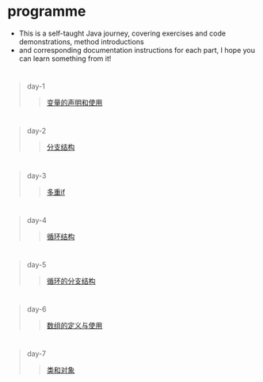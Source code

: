 # programme

- This is a self-taught Java journey, covering exercises and code demonstrations, method introductions
- and corresponding documentation instructions for each part, I hope you can learn something from it!
#
> day-1 
  >> [变量的声明和使用](https://github.com/ShenShizhe/java-programme/tree/main/java/day-1)
#
> day-2 
>> [分支结构](https://github.com/ShenShizhe/java-programme/tree/main/java/day-2)
#
> day-3 
>>[多重if](https://github.com/ShenShizhe/java-programme/tree/main/java/day-3)
#
>day-4 
>>[循环结构](https://github.com/ShenShizhe/java-programme/tree/main/java/day-4)
#
>day-5 
>>[循环的分支结构](https://github.com/ShenShizhe/java-programme/tree/main/java/day-5)
#
>day-6 
>>[数组的定义与使用](https://github.com/ShenShizhe/java-programme/tree/main/java/day-6)
#
>day-7 
>>[类和对象](https://github.com/ShenShizhe/java-programme/tree/main/java/day-7)

